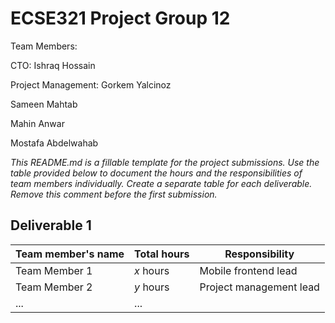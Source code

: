 # ECSE321 Project Group 12

Team Members:


CTO: Ishraq Hossain


Project Management: Gorkem Yalcinoz


Sameen Mahtab


Mahin Anwar


Mostafa Abdelwahab


_This README.md is a fillable template for the project submissions. Use the table provided below to document the hours and the responsibilities of team members individually. Create a separate table for each deliverable. Remove this comment before the first submission._

## Deliverable 1

|Team member's name|Total hours|Responsibility         |
|------------------|-----------|-----------------------|
|Team Member 1     |  _x_ hours|Mobile frontend lead   |
|Team Member 2     |  _y_ hours|Project management lead|
|...               |...        |                       |
